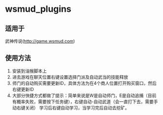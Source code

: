 # wsmud_plugins
## 适用于
武神传说(http://game.wsmud.com)

## 使用方法
1. 安装到油猴脚本上
2. 进去游戏在聊天位置右键设置选择门派及自动武当的技能释放
3. 师门的自动购买需要更新ID，具体方法为在4个商人位置打开购买窗口，然后右键更新ID
4. 大部分快捷方式都做了提示：简单来说是W是自动师门，E是自动追捕（目前有概率失败，需要按下任务键），右键自动-自动武道（会一直打下去，需要手动右键关闭）
学习后右键自动学习，当学习完后自动去挖矿。
